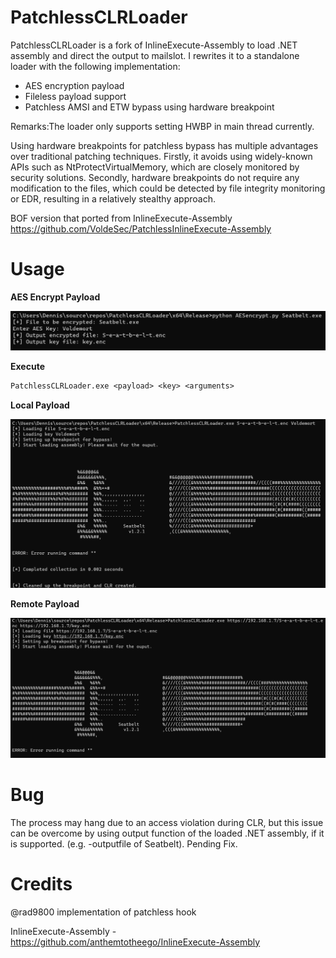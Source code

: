 # PatchlessCLRLoader
PatchlessCLRLoader is a fork of InlineExecute-Assembly to load .NET assembly and direct the output to mailslot. I rewrites it to a standalone loader with the following implementation:
<ul>
  <li>AES encryption payload</li>
  <li>Fileless payload support</li>
  <li>Patchless AMSI and ETW bypass using hardware breakpoint</li>
</ul>

Remarks:The loader only supports setting HWBP in main thread currently.

Using hardware breakpoints for patchless bypass has multiple advantages over traditional patching techniques. Firstly, it avoids using widely-known APIs such as NtProtectVirtualMemory, which are closely monitored by security solutions. Secondly, hardware breakpoints do not require any modification to the files, which could be  detected by file integrity monitoring or EDR, resulting in a relatively stealthy approach.

BOF version that ported from InlineExecute-Assembly
https://github.com/VoldeSec/PatchlessInlineExecute-Assembly

# Usage

<b>AES Encrypt Payload</b>

![](images/AESencrypt.png)

<b>Execute</b>
```texinfo
PatchlessCLRLoader.exe <payload> <key> <arguments>
```
<b>Local Payload</b>

![](images/LocalPayload.png)

<b>Remote Payload</b>

![](images/RemotePayload.png)

# Bug
The process may hang due to an access violation during CLR, but this issue can be overcome by using output function of the loaded .NET assembly, if it is supported. (e.g. -outputfile of Seatbelt). Pending Fix.

# Credits
@rad9800 implementation of patchless hook

InlineExecute-Assembly - <https://github.com/anthemtotheego/InlineExecute-Assembly>

